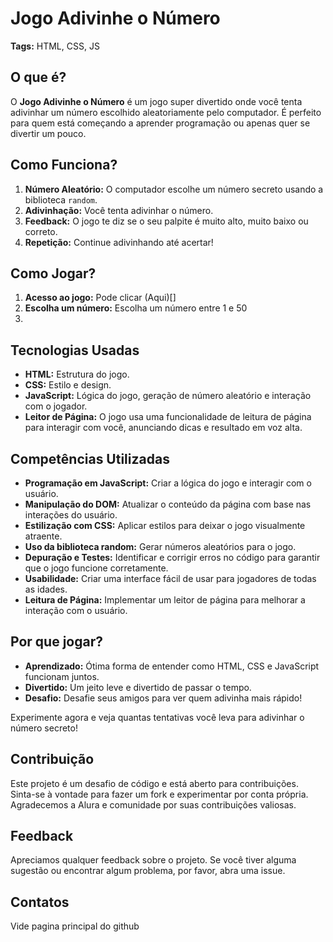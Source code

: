 # Jogo Adivinhe o Número

**Tags:** HTML, CSS, JS

## O que é?

O **Jogo Adivinhe o Número** é um jogo super divertido onde você tenta adivinhar um número escolhido aleatoriamente pelo computador. É perfeito para quem está começando a aprender programação ou apenas quer se divertir um pouco.

## Como Funciona?

1. **Número Aleatório:** O computador escolhe um número secreto usando a biblioteca `random`.
2. **Adivinhação:** Você tenta adivinhar o número.
3. **Feedback:** O jogo te diz se o seu palpite é muito alto, muito baixo ou correto.
4. **Repetição:** Continue adivinhando até acertar!

## Como Jogar?
1. **Acesso ao jogo:** Pode clicar (Aqui)[]
2. **Escolha um número:** Escolha um número entre 1 e 50
3. 

## Tecnologias Usadas

- **HTML:** Estrutura do jogo.
- **CSS:** Estilo e design.
- **JavaScript:** Lógica do jogo, geração de número aleatório e interação com o jogador.
- **Leitor de Página:** O jogo usa uma funcionalidade de leitura de página para interagir com você, anunciando dicas e resultado em voz alta.


## Competências Utilizadas

- **Programação em JavaScript:** Criar a lógica do jogo e interagir com o usuário.
- **Manipulação do DOM:** Atualizar o conteúdo da página com base nas interações do usuário.
- **Estilização com CSS:** Aplicar estilos para deixar o jogo visualmente atraente.
- **Uso da biblioteca random:** Gerar números aleatórios para o jogo.
- **Depuração e Testes:** Identificar e corrigir erros no código para garantir que o jogo funcione corretamente.
- **Usabilidade:** Criar uma interface fácil de usar para jogadores de todas as idades.
- **Leitura de Página:** Implementar um leitor de página para melhorar a interação com o usuário.

## Por que jogar?

- **Aprendizado:** Ótima forma de entender como HTML, CSS e JavaScript funcionam juntos.
- **Divertido:** Um jeito leve e divertido de passar o tempo.
- **Desafio:** Desafie seus amigos para ver quem adivinha mais rápido!

Experimente agora e veja quantas tentativas você leva para adivinhar o número secreto!


## Contribuição
Este projeto é um desafio de código e está aberto para contribuições. Sinta-se à vontade para fazer um fork e experimentar por conta própria. Agradecemos a Alura e comunidade por suas contribuições valiosas.

## Feedback
Apreciamos qualquer feedback sobre o projeto. Se você tiver alguma sugestão ou encontrar algum problema, por favor, abra uma issue.

## Contatos
Vide pagina principal do github